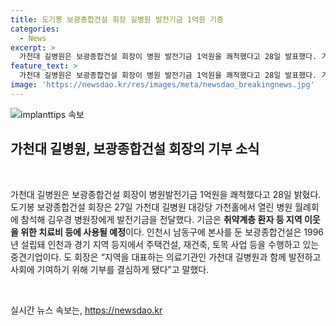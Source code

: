 ```yaml
---
title: 도기봉 보광종합건설 회장 길병원 발전기금 1억원 기증
categories:
  - News
excerpt: >
  가천대 길병원은 보광종합건설 회장이 병원 발전기금 1억원을 쾌척했다고 28일 발표했다. 기금은 취약계층 환자와 지역 이웃을 위해 사용될 예정이며, 회장은 지역을 대표하는 의료기관과 함께 발전하고 사회에 기여하기 위해 기부를 결심하게 됐다고 말했다. 해당 기업은 주택건설, 재건축, 토목사업 등을 수행하는 중견기업으로, 본사는 인천시 남동구에 위치해 있다.
feature_text: >
  가천대 길병원은 보광종합건설 회장이 병원 발전기금 1억원을 쾌척했다고 28일 발표했다. 기금은 취약계층 환자와 지역 이웃을 위해 사용될 예정이며, 회장은 지역을 대표하는 의료기관과 함께 발전하고 사회에 기여하기 위해 기부를 결심하게 됐다고 말했다. 해당 기업은 주택건설, 재건축, 토목사업 등을 수행하는 중견기업으로, 본사는 인천시 남동구에 위치해 있다.
image: 'https://newsdao.kr/res/images/meta/newsdao_breakingnews.jpg'
---
```


<p><img src="https://newsdao.kr/res/images/meta/newsdao_breakingnews.jpg" alt="implanttips 속보" /></p>

<h2 data-ke-size="size26">가천대 길병원, 보광종합건설 회장의 기부 소식</h2>

<p data-ke-size="size16">&nbsp;</p>

<p>가천대 길병원은 보광종합건설 회장이 병원발전기금 1억원을 쾌척했다고 28일 밝혔다. 도기봉 보광종합건설 회장은 27일 가천대 길병원 대강당 가천홀에서 열린 병원 월례회에 참석해 김우경 병원장에게 발전기금을 전달했다. 기금은 <b>취약계층 환자 등 지역 이웃을 위한 치료비 등에 사용될 예정</b>이다. 인천시 남동구에 본사를 둔 보광종합건설은 1996년 설립돼 인천과 경기 지역 등지에서 주택건설, 재건축, 토목 사업 등을 수행하고 있는 중견기업이다. 도 회장은 “지역을 대표하는 의료기관인 가천대 길병원과 함께 발전하고 사회에 기여하기 위해 기부를 결심하게 됐다”고 말했다. </p>

<p data-ke-size="size16">&nbsp;</p>
실시간 뉴스 속보는, <a href="https://newsdao.kr" rel="dofollow">https://newsdao.kr</a>


